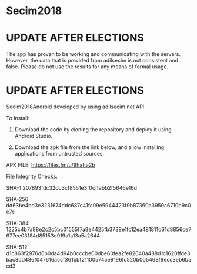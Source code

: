 # Secim2018

# UPDATE AFTER ELECTIONS

The app has proven to be working and communicating with the servers. However, the data that is provided from adilsecim is not consistent and false. Please do not use the results for any means of formal usage.

# UPDATE AFTER ELECTIONS

Secim2018Android developed by using adilsecim.net API

To Install:

1. Download the code by cloning the repository and deploy it using Android Studio.

2. Download the apk file from the link below, and allow installing applications from untrusted sources.

APK FILE: https://files.fm/u/9hafta2b

File Integrity Checks:

SHA-1	207893fdc32dc3cf8551e3f0cffabb2f5646e16d

SHA-256	dd63be4bd3e3231674ddc687c41fc09e5944423f9b87360a3959a6710b9c0e7e

SHA-384	1225c4b7a98e2c2c5bc01555f7a8e4425fb3738e1fc12ea481811d61d8856ce7677ce03184d85153d919a1a13a5a2644

SHA-512	d1c863f2976d6b0da4d94b0cccbe00dbe60fea2fe82640a488d1c1620ffde3bac8dd486f047616accf361bbf211005745e9196fc520b005468f9ecc3eb6bacd3
